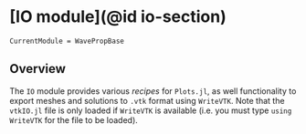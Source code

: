 # [IO module](@id io-section)

```@meta
CurrentModule = WavePropBase
```

## Overview

The `IO` module provides various *recipes* for `Plots.jl`, as well functionality
to export meshes and solutions to `.vtk` format using `WriteVTK`. Note that the
`vtkIO.jl` file is only loaded if `WriteVTK` is available (i.e. you must type
`using WriteVTK` for the file to be loaded).
